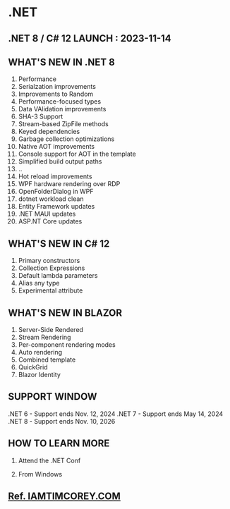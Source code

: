 # .NET

## .NET 8 / C# 12 LAUNCH : 2023-11-14

## WHAT'S NEW IN .NET 8

1. Performance
2. Serialzation improvements
3. Improvements to Random
4. Performance-focused types
5. Data VAlidation improvements
6. SHA-3 Support
7. Stream-based ZipFile methods
8. Keyed dependencies
9. Garbage collection optimizations
10. Native AOT improvements
11. Console support for AOT in the template
12. Simplified build output paths
13. ..
14. Hot reload improvements
15. WPF hardware rendering over RDP
16. OpenFolderDialog in WPF
17. dotnet workload clean
18. Entity Framework updates
19. .NET MAUI updates
20. ASP.NT Core updates

## WHAT'S NEW IN C# 12

1. Primary constructors
2. Collection Expressions
3. Default lambda parameters
4. Alias any type
5. Experimental attribute

## WHAT'S NEW IN BLAZOR

1. Server-Side Rendered
2. Stream Rendering
3. Per-component rendering modes
4. Auto rendering
5. Combined template
6. QuickGrid
7. Blazor Identity


## SUPPORT WINDOW

.NET 6 - Support ends Nov. 12, 2024
.NET 7 - Support ends May 14, 2024
.NET 8 - Support ends Nov. 10, 2026

## HOW TO LEARN MORE

1. Attend the .NET Conf

2. From Windows

## [Ref. IAMTIMCOREY.COM](https://iamtimcorey.com)
